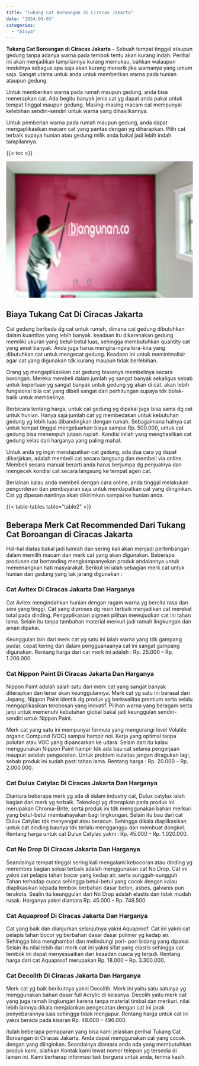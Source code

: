 ```yaml
---
title: "Tukang Cat Boroangan di Ciracas Jakarta"
date: "2024-09-03"
categories: 
  - "biaya"
---
```


**Tukang Cat Boroangan di Ciracas Jakarta** – Sebuah tempat tinggal ataupun gedung tanpa adanya warna pada tembok tentu akan kurang indah. Perihal ini akan menjadikan tampilannya kurang memukau, bahkan walaupun modelnya sebagus apa saja akan kurang menarik jika warnanya yang umum saja. Sangat utama untuk anda untuk memberikan warna pada hunian ataupun gedung.

Untuk memberikan warna pada rumah maupun gedung, anda bisa menerapkan cat. Ada begitu banyak jenis cat yg dapat anda pakai untuk tempat tinggal maupun gedung. Masing-masing macam cat mempunyai kelebihan sendiri-sendiri untuk warna yang dihasilkannya.

Untuk pemberian warna pada rumah maupun gedung, anda dapat mengaplikasikan macam cat yang pantas dengan yg diharapkan. Pilih cat terbaik supaya hunian atau gedung milik anda bakal jadi lebih indah tampilannya.

{{< toc >}}

![Tukang Cat Boroangan di Ciracas Jakarta](/images/jasa-cat-murah40.png)

## Biaya Tukang Cat Di Ciracas Jakarta

Cat gedung berbeda dg cat untuk rumah, dimana cat gedung dibutuhkan dalam kuantitas yang lebih banyak. keadaan itu dikarenakan gedung memiliki ukuran yang betul-betul luas, sehingga membutuhkan quantity cat yang amat banyak. Anda juga harus mengira-ngira kira-kira yang dibutuhkan cat untuk mengecat gedung. Keadaan ini untuk meminimalisir agar cat yang digunakan tdk kurang maupun tidak berlebihan.

Orang yg mengaplikasikan cat gedung biasanya membelinya secara borongan. Mereka membeli dalam jumlah yg sangat banyak sekaligus sebab untuk keperluan yg sangat banyak untuk gedung yg akan di cat. akan lebih fungsional bila cat yang dibeli sangat dari perhitungan supaya tdk bolak-balik untuk membelinya.

Berbicara tentang harga, untuk cat gedung yg dipakai juga bisa sama dg cat untuk hunian. Hanya saja jumlah cat yg membedakan untuk kebutuhan gedung yg lebih luas dibandingkan dengan rumah. Sebagaimana halnya cat untuk tempat tinggal mengeluarkan biaya sampai Rp. 500.000, untuk cat gedung bisa menempuh jutaan rupiah. Kondisi inilah yang menghasilkan cat gedung kelas dari harganya yang paling mahal.

Untuk anda yg ingin mendapatkan cat gedung, ada dua cara yg dapat dikerjakan, adalah membeli cat secara langsung dan membeli via online. Membeli secara manual berarti anda harus berjumpa dg penjualnya dan mengecek kondisi cat secara langsung ke tempat agen cat.

Berlainan kalau anda membeli dengan cara online, anda tinggal melakukan pengorderan dan pembayaran saja untuk mendapatkan cat yang diinginkan. Cat yg dipesan nantinya akan dikirimkan sampai ke hunian anda.

{{< table-tables table="table2" >}}

## Beberapa Merk Cat Recommended Dari Tukang Cat Boroangan di Ciracas Jakarta

Hal-hal diatas bakal jadi lumrah dan sering kali akan menjadi pertimbangan dalam memilih macam dan merk cat yang akan digunakan. Beberapa produsen cat bertanding mengkampanyekan produk andalannya untuk memenangkan hati masyarakat. Berikut ini ialah sebagian merk cat untuk hunian dan gedung yang tak jarang digunakan :

### Cat Avitex Di Ciracas Jakarta Dan Harganya

Cat Avitex mengindahkan hunian dengan ragam warna yg bercita rasa dan seni yang tinggi. Cat yang diproses dg resin terbaik menjadikan cat merekat total pada dinding. Pengaplikasian pigmen pilihan mewujudkan cat ini tahan lama. Selain itu tanpa tambahan material merkuri jadi ramah lingkungan dan aman dipakai.

Keunggulan lain dari merk cat yg satu ini ialah warna yang tdk gampang pudar, cepat kering dan dalam pengguanaanya cat ini sangat gampang digunakan. Rentang harga dari cat merk ini adalah : Rp. 25.000 – Rp. 1.206.000.

### Cat Nippon Paint Di Ciracas Jakarta Dan Harganya

Nippon Paint adalah salah satu dari merk cat yang sangat banyak diterapkan dan tenar akan keunggulannya. Merk cat yg satu ini berasal dari Jepang, Nippon Paint identik dg produk yg berkwalitas premium serta selalu mengaplikasikan terobosan yang inovatif. Pilihan warna yang beragam serta janji untuk memenuhi kebutuhan global bakal jadi keunggulan sendiri-sendiri untuk Nippon Paint.

Merk cat yang satu ini mempunyai formula yang mengurangi level Volatile organic Compund (VOC) sampai hampir nol. Kerja yang optimal tanpa polutan atau VOC yang dipancarkan ke udara. Selain dari itu kalau menggunakan Nippon Paint hampir tdk ada bau cat selama pengerjaan maupun setelah pengecetan. Untuk problem kulaitas jangan diragukan lagi, sebab produk ini sudah pasti tahan lama. Rentang harga : Rp. 20.000 – Rp. 2.000.000.

### Cat Dulux Catylac Di Ciracas Jakarta Dan Harganya

Diantara beberapa merk yg ada di dalam industry cat, Dulux catylax ialah bagian dari merk yg terbaik. Teknologi yg diterapkan pada produk ini merupakan Chroma-Brite, serta produk ini tdk menggunakan bahan merkuri yang betul-betul membahayakan bagi lingkungan. Selain itu bau dari cat Dulux Catylac tdk menyengat atau beracun. Sehingga dikala diaplikasikan untuk cat dinding baunya tdk terlalu mengganggu dan membuat dongkol. Rentang harga untuk cat Dulux Catylac yakni : Rp. 45.000 – Rp. 1.020.000.

### Cat No Drop Di Ciracas Jakarta Dan Harganya

Seandainya tempat tinggal sering kali mengalami kebocoran atau dinding yg merembes bagian solusi terbaik adalah menggunakan cat No Drop. Cat ini yakni cat pelapis tahan bocor yang kedap air, serta sungguh-sungguh Tahan terhadap cuaca sehingga betul-betul yang cocok dengan kalau diaplikasikan kepada tembok berbahan dasar beton, asbes, galvanis pun terakota. Sealin itu keunggulan dari No Drop adalah elastis dan tidak mudah rusak. Harganya yakni diantara Rp. 45.000 – Rp. 749.500

### Cat Aquaproof Di Ciracas Jakarta Dan Harganya

Cat yang baik dan dianjurkan selanjutnya yakni Aquaproof. Cat ini yakni cat pelapis tahan bocor yg berbahan dasar dasar polimer yg kedap air. Sehingga bisa menghambat dan melindungi pori- pori bidang yang dipakai. Selain itu nilai lebih dari merk cat ini yakni sifat yang elastis sehingga cat tembok ini dapat menyesuaikan dari keaadan cuaca yg terjadi. Rentang harga dari cat Aquaproof merupakan Rp. 18.000 – Rp. 3.300.000.

### Cat Decolith Di Ciracas Jakarta Dan Harganya

Merk cat yg baik berikutnya yakni Decolith. Merk ini yaitu satu satunya yg menggunakan bahan dasar full Acrylic di kelasnya. Decolih yaitu merk cat yang juga ramah lingkungan karena tanpa material timbal dan merkuri. nilai lebih lainnya dikala menjalankan pengecatan dengan cat ini jarak penyebarannya luas sehingga tidak mengapur. Rentang harga untuk cat ini yakni berada pada kisaran Rp. 48.000 – 496.000.

Itulah beberapa pemaparan yang bisa kami jelaskan perihal Tukang Cat Boroangan di Ciracas Jakarta. Anda dapat menggunakan cat yang cocok dengan yang diinginkan. Seandainya diantara anda ada yang membutuhkan produk kami, silahkan Kontak kami lewat nomor telepon yg tersedia di laman ini. Kami berharap informasi tadi berguna untuk anda, terima kasih.
